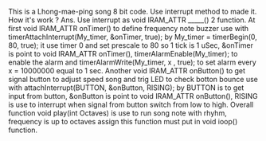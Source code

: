 This is a Lhong-mae-ping song 8 bit code.
Use interrupt method to made it.
How it's work ?
Ans. Use interrupt as void IRAM_ATTR _____() 2 function. At first void IRAM_ATTR onTimer() to define frequency note buzzer use with timerAttachInterrupt(My_timer, &onTimer, true); by My_timer = timerBegin(0, 80, true);
     it use timer 0 and set prescale to 80 so 1 tick is 1 uSec, &onTimer is point to void IRAM_ATTR onTimer(), timerAlarmEnable(My_timer); to enable the alarm and  timerAlarmWrite(My_timer, x , true); to set alarm 
     every x = 10000000 equal to 1 sec. Another void IRAM_ATTR onButton() to get signal button to adjust speed song and trig LED to check botton bounce use with attachInterrupt(BUTTON, &onButton, RISING); by BUTTON 
     is to get input from button, &onButton is point to void IRAM_ATTR onButton(), RISING is use to interrupt when signal from button switch from low to high. Overall function void play(int Octaves) is use to run         song note with rhyhm, frequency is up to octaves assign this function must put in void ioop() function.
